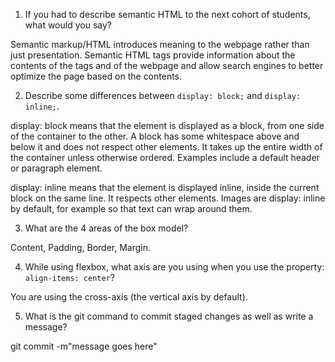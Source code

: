 1. If you had to describe semantic HTML to the next cohort of students, what would you say?

Semantic markup/HTML introduces meaning to the webpage rather than just presentation. Semantic HTML tags provide information about the contents of the tags and of the webpage and allow search engines to better optimize the page based on the contents.  

2. Describe some differences between ```display: block;``` and ```display: inline;```.

display: block means that the element is displayed as a block, from one side of the container to the other. A block has some whitespace above and below it and does not respect other elements. It takes up the entire width of the container unless otherwise ordered. Examples include a default header or paragraph element. 

display: inline means that the element is displayed inline, inside the current block on the same line. It respects other elements. Images are display: inline by default, for example so that text can wrap around them. 

3. What are the 4 areas of the box model?

Content, Padding, Border, Margin. 

4. While using flexbox, what axis are you using when you use the property: ```align-items: center```?

You are using the cross-axis (the vertical axis by default). 

5. What is the git command to commit staged changes as well as write a message? 

git commit -m"message goes here"